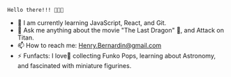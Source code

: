     Hello there!!! 👋🏾🤓


- 🌱 I am currently learning JavaScript, React, and Git. 
- 💬 Ask me anything about the movie "The Last Dragon" 🐉, and Attack on Titan. 
- 📫 How to reach me: Henry.Bernardin@gmail.com
- ⚡ Funfacts: I love🖤 collecting Funko Pops, learning about Astronomy, and fascinated with miniature figurines.

<!--
**Henry-Bernardin/Henry-Bernardin** is a ✨ _special_ ✨ repository because its `README.md` (this file) appears on your GitHub profile.

Here are some ideas to get you started:

- 🔭 I’m currently working on ...
- 🌱 I’m currently learning ...
- 👯 I’m looking to collaborate on ...
- 🤔 I’m looking for help with ...
- 💬 Ask me about ...
- 📫 How to reach me: ...
- 😄 Pronouns: ...
- ⚡ Fun fact: ...
-->
